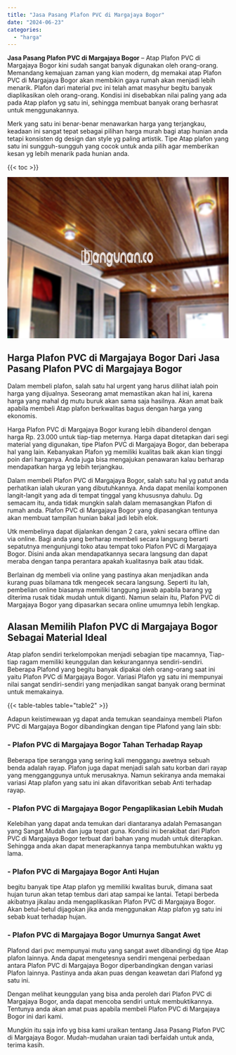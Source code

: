 ```yaml
---
title: "Jasa Pasang Plafon PVC di Margajaya Bogor"
date: "2024-06-23"
categories: 
  - "harga"
---
```


**Jasa Pasang Plafon PVC di Margajaya Bogor** – Atap Plafon PVC di Margajaya Bogor kini sudah sangat banyak digunakan oleh orang-orang. Memandang kemajuan zaman yang kian modern, dg memakai atap Plafon PVC di Margajaya Bogor akan membikin gaya rumah akan menjadi lebih menarik. Plafon dari material pvc ini telah amat masyhur begitu banyak diaplikasikan oleh orang-orang. Kondisi ini disebabkan nilai paling yang ada pada Atap plafon yg satu ini, sehingga membuat banyak orang berhasrat untuk menggunakannya.

Merk yang satu ini benar-benar menawarkan harga yang terjangkau, keadaan ini sangat tepat sebagai pilihan harga murah bagi atap hunian anda tetapi konsisten dg design dan style yg paling artistik. Tipe Atap plafon yang satu ini sungguh-sungguh yang cocok untuk anda pilih agar memberikan kesan yg lebih menarik pada hunian anda.

{{< toc >}}

![Jasa Pasang Plafon PVC di Margajaya Bogor](/images/flafond-pvc-murah18.png)

## Harga Plafon PVC di Margajaya Bogor Dari Jasa Pasang Plafon PVC di Margajaya Bogor

Dalam membeli plafon, salah satu hal urgent yang harus dilihat ialah poin harga yang dijualnya. Seseorang amat memastikan akan hal ini, karena harga yang mahal dg mutu buruk akan sama saja hasilnya. Akan amat baik apabila membeli Atap plafon berkwalitas bagus dengan harga yang ekonomis.

Harga Plafon PVC di Margajaya Bogor kurang lebih dibanderol dengan harga Rp. 23.000 untuk tiap-tiap meternya. Harga dapat ditetapkan dari segi material yang digunakan, tipe Plafon PVC di Margajaya Bogor, dan beberapa hal yang lain. Kebanyakan Plafon yg memiliki kualitas baik akan kian tinggi poin dari harganya. Anda juga bisa mengajukan penawaran kalau berharap mendapatkan harga yg lebih terjangkau.

Dalam membeli Plafon PVC di Margajaya Bogor, salah satu hal yg patut anda perhatikan ialah ukuran yang dibutuhkannya. Anda dapat menilai komponen langit-langit yang ada di tempat tinggal yang khususnya dahulu. Dg semacam itu, anda tidak mungkin salah dalam memasangkan Plafon di rumah anda. Plafon PVC di Margajaya Bogor yang dipasangkan tentunya akan membuat tampilan hunian bakal jadi lebih elok.

Utk membelinya dapat dijalankan dengan 2 cara, yakni secara offline dan via online. Bagi anda yang berharap membeli secara langsung berarti sepatutnya mengunjungi toko atau tempat toko Plafon PVC di Margajaya Bogor. Disini anda akan mendapatkannya secara langsung dan dapat meraba dengan tanpa perantara apakah kualitasnya baik atau tidak.

Berlainan dg membeli via online yang pastinya akan menjadikan anda kurang puas bilamana tdk mengecek secara langsung. Seperti itu lah, pembelian online biasanya memiliki tanggung jawab apabila barang yg diterima rusak tidak mudah untuk diganti. Namun selain itu, Plafon PVC di Margajaya Bogor yang dipasarkan secara online umumnya lebih lengkap.

## Alasan Memilih Plafon PVC di Margajaya Bogor Sebagai Material Ideal

Atap plafon sendiri terkelompokan menjadi sebagian tipe macamnya, Tiap-tiap ragam memiliki keunggulan dan kekurangannya sendiri-sendiri. Beberapa Plafond yang begitu banyak dipakai oleh orang-orang saat ini yaitu Plafon PVC di Margajaya Bogor. Variasi Plafon yg satu ini mempunyai nilai sangat sendiri-sendiri yang menjadikan sangat banyak orang berminat untuk memakainya.

{{< table-tables table="table2" >}}

Adapun keistimewaan yg dapat anda temukan seandainya membeli Plafon PVC di Margajaya Bogor dibandingkan dengan tipe Plafond yang lain sbb:

### \- Plafon PVC di Margajaya Bogor Tahan Terhadap Rayap

Beberapa tipe serangga yang sering kali menggangu awetnya sebuah benda adalah rayap. Plafon juga dapat menjadi salah satu korban dari rayap yang mengganggunya untuk merusaknya. Namun sekiranya anda memakai variasi Atap plafon yang satu ini akan difavoritkan sebab Anti terhadap rayap.

### \- Plafon PVC di Margajaya Bogor Pengaplikasian Lebih Mudah

Kelebihan yang dapat anda temukan dari diantaranya adalah Pemasangan yang Sangat Mudah dan juga tepat guna. Kondisi ini berakibat dari Plafon PVC di Margajaya Bogor terbuat dari bahan yang mudah untuk diterapkan. Sehingga anda akan dapat menerapkannya tanpa membutuhkan waktu yg lama.

### \- Plafon PVC di Margajaya Bogor Anti Hujan

begitu banyak tipe Atap plafon yg memiliki kwalitas buruk, dimana saat hujan turun akan tetap tembus dari atap sampai ke lantai. Tetapi berbeda akibatnya jikalau anda mengaplikasikan Plafon PVC di Margajaya Bogor. Akan betul-betul dijagokan jika anda menggunakan Atap plafon yg satu ini sebab kuat terhadap hujan.

### \- Plafon PVC di Margajaya Bogor Umurnya Sangat Awet

Plafond dari pvc mempunyai mutu yang sangat awet dibandingi dg tipe Atap plafon lainnya. Anda dapat mengetesnya sendiri mengenai perbedaan antara Plafon PVC di Margajaya Bogor diperbandingkan dengan variasi Plafon lainnya. Pastinya anda akan puas dengan keawetan dari Plafond yg satu ini.

Dengan melihat keunggulan yang bisa anda peroleh dari Plafon PVC di Margajaya Bogor, anda dapat mencoba sendiri untuk membuktikannya. Tentunya anda akan amat puas apabila membeli Plafon PVC di Margajaya Bogor ini dari kami.

Mungkin itu saja info yg bisa kami uraikan tentang Jasa Pasang Plafon PVC di Margajaya Bogor. Mudah-mudahan uraian tadi berfaidah untuk anda, terima kasih.
